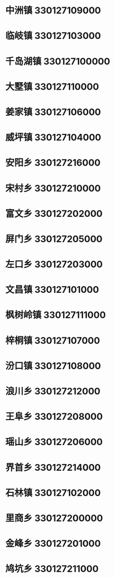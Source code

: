 # 中洲镇 330127109000
# 临岐镇 330127103000
# 千岛湖镇 330127100000
# 大墅镇 330127110000
# 姜家镇 330127106000
# 威坪镇 330127104000
# 安阳乡 330127216000
# 宋村乡 330127210000
# 富文乡 330127202000
# 屏门乡 330127205000
# 左口乡 330127203000
# 文昌镇 330127101000
# 枫树岭镇 330127111000
# 梓桐镇 330127107000
# 汾口镇 330127108000
# 浪川乡 330127212000
# 王阜乡 330127208000
# 瑶山乡 330127206000
# 界首乡 330127214000
# 石林镇 330127102000
# 里商乡 330127200000
# 金峰乡 330127201000
# 鸠坑乡 330127211000
